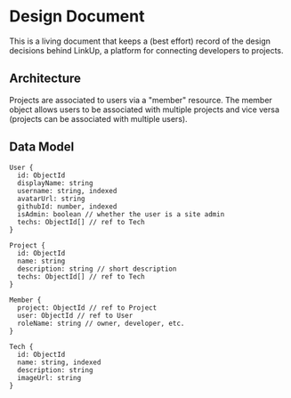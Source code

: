 # Design Document

This is a living document that keeps a (best effort) record of the design decisions behind LinkUp, a platform for connecting developers to projects.

## Architecture

Projects are associated to users via a "member" resource.
The member object allows users to be associated with multiple projects and
vice versa (projects can be associated with multiple users).

## Data Model

```
User {
  id: ObjectId
  displayName: string
  username: string, indexed
  avatarUrl: string
  githubId: number, indexed
  isAdmin: boolean // whether the user is a site admin
  techs: ObjectId[] // ref to Tech
}

Project {
  id: ObjectId
  name: string
  description: string // short description
  techs: ObjectId[] // ref to Tech
}

Member {
  project: ObjectId // ref to Project
  user: ObjectId // ref to User
  roleName: string // owner, developer, etc.
}

Tech {
  id: ObjectId
  name: string, indexed
  description: string
  imageUrl: string
}
```
